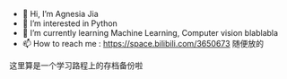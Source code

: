 - 👋 Hi, I’m Agnesia Jia
- 👀 I’m interested in Python
- 🌱 I’m currently learning Machine Learning, Computer vision blablabla
- 📫 How to reach me : https://space.bilibili.com/3650673 随便放的  
  
这里算是一个学习路程上的存档备份啦  

<!---
zj71/zj71 is a ✨ special ✨ repository because its `README.md` (this file) appears on your GitHub profile.
You can click the Preview link to take a look at your changes.
--->
